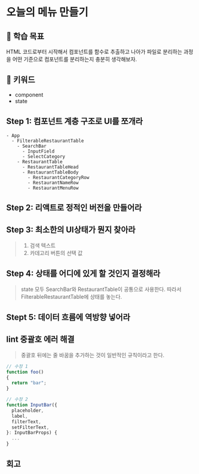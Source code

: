 # 오늘의 메뉴 만들기

## :whale2: 학습 목표

HTML 코드로부터 시작해서 컴포넌트를 함수로 추출하고 나아가 파일로 분리하는 과정을
어떤 기준으로 컴포넌트를 분리하는지 충분히 생각해보자.

## :whale2: 키워드

* component
* state

## Step 1: 컴포넌트 계층 구조로 UI를 쪼개라

```plaintext
- App
  - FilterableRestaurantTable
    - SearchBar
      - InputField
      - SelectCategory
    - RestaurantTable
      - RestaurantTableHead
      - RestaurantTableBody
        - RestaurantCategoryRow
        - RestaurantNameRow
        - RestaurantMenuRow
```

## Step 2: 리액트로 정적인 버전을 만들어라

## Step 3: 최소한의 UI상태가 뭔지 찾아라

> 1. 검색 텍스트
> 2. 카데고리 버튼의 선택 값

## Step 4: 상태를 어디에 있게 할 것인지 결정해라

> state 모두 SearchBar와 RestaurantTable이 공통으로 사용한다. 따라서 FilterableRestaurantTable에 상태를 놓는다.

## Stept 5: 데이터 흐름에 역방향 넣어라

## lint 중괄호 에러 해결

> 중괄호 뒤에는 줄 바꿈을 추가하는 것이 일반적인 규칙이라고 한다.

```javascript
// 수정 1
function foo()
{
  return "bar";
}
```

```javascript
// 수정 2
function InputBar({
  placeholder,
  label,
  filterText,
  setFilterText,
}: InputBarProps) { 
  ... 
}
```

## 회고